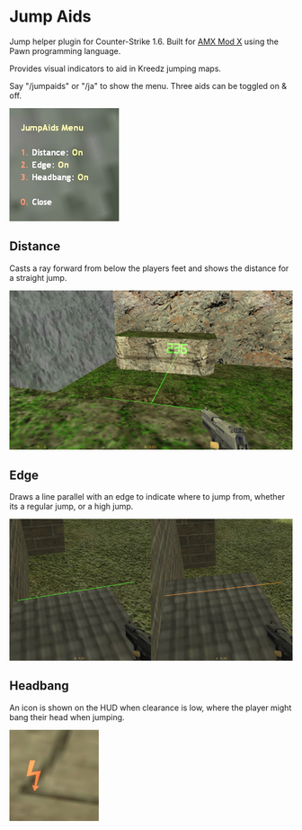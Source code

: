# Jump Aids
Jump helper plugin for Counter-Strike 1.6. Built for [AMX Mod X](https://www.amxmodx.org) using the Pawn programming language.

Provides visual indicators to aid in Kreedz jumping maps.

Say "/jumpaids" or "/ja" to show the menu. Three aids can be toggled on & off.

![Menu](images/menu.jpg)

## Distance
Casts a ray forward from below the players feet and shows the distance for a straight jump.

![Distance](images/distance.jpg)

## Edge
Draws a line parallel with an edge to indicate where to jump from, whether its a regular jump, or a high jump.

![Edge](images/edge.jpg)

## Headbang
An icon is shown on the HUD when clearance is low, where the player might bang their head when jumping.

![Headbang](images/headbang.jpg)
